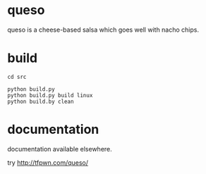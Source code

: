 queso
=====

queso is a cheese-based salsa which goes well with nacho chips.

build
=====
```
cd src

python build.py
python build.py build linux
python build.by clean
```

documentation
=============

documentation available elsewhere.

try http://tfpwn.com/queso/

